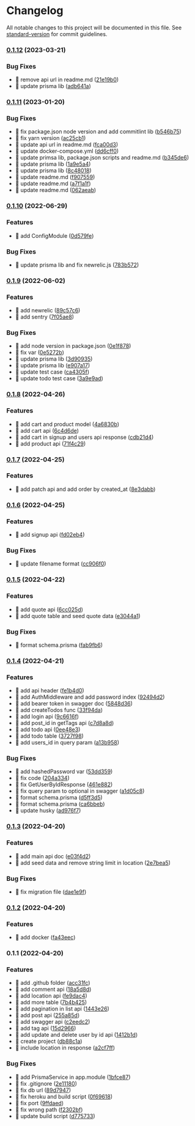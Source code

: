 # Changelog

All notable changes to this project will be documented in this file. See [standard-version](https://github.com/conventional-changelog/standard-version) for commit guidelines.

### [0.1.12](https://github.com/yeukfei02/dummy-api/compare/v0.1.11...v0.1.12) (2023-03-21)


### Bug Fixes

* 🐛 remove api url in readme.md ([21e19b0](https://github.com/yeukfei02/dummy-api/commit/21e19b069c02d5d88784870b52e1acd31cd13150))
* 🐛 update prisma lib ([adb641a](https://github.com/yeukfei02/dummy-api/commit/adb641a0d10a2cb09a227edaec34e41ba64d2c73))

### [0.1.11](https://github.com/yeukfei02/dummy-api/compare/v0.1.10...v0.1.11) (2023-01-20)


### Bug Fixes

* 🐛 fix package.json node version and add commitlint lib ([b546b75](https://github.com/yeukfei02/dummy-api/commit/b546b757928da02388ce909d4082b627f9912901))
* 🐛 fix yarn version ([ac25cb1](https://github.com/yeukfei02/dummy-api/commit/ac25cb114203c67e7408bf2b230d54fedf56e18e))
* 🐛 update api url in readme.md ([fca00d3](https://github.com/yeukfei02/dummy-api/commit/fca00d3ca169a25c9a3210b6751219550ebbd0c9))
* 🐛 update docker-compose.yml ([dd6cff0](https://github.com/yeukfei02/dummy-api/commit/dd6cff0e71417b323c5b57cb3fc415c17425de59))
* 🐛 update primsa lib, package.json scripts and readme.md ([b345de6](https://github.com/yeukfei02/dummy-api/commit/b345de6ed0ddd355018ceeb247db81887cfac40c))
* 🐛 update prisma lib ([1a9e5a4](https://github.com/yeukfei02/dummy-api/commit/1a9e5a4fbd2873c56198326a340629dd3f769b3f))
* 🐛 update prisma lib ([8c48018](https://github.com/yeukfei02/dummy-api/commit/8c4801872593b5d9347629b7328ec5192b2482f2))
* 🐛 update readme.md ([f907559](https://github.com/yeukfei02/dummy-api/commit/f9075590dbf46990732571ae623e4d69f5e0bd69))
* 🐛 update readme.md ([a7f1a1f](https://github.com/yeukfei02/dummy-api/commit/a7f1a1f77f7cd5c9f3acdfa619438b8a18871301))
* 🐛 update readme.md ([062aeab](https://github.com/yeukfei02/dummy-api/commit/062aeab23f0a1c74983198c3c57b4677b9efa336))

### [0.1.10](https://github.com/yeukfei02/dummy-api/compare/v0.1.9...v0.1.10) (2022-06-29)


### Features

* 🎸 add ConfigModule ([0d579fe](https://github.com/yeukfei02/dummy-api/commit/0d579fe0da4b271871bf09043e83a0e200c1392f))


### Bug Fixes

* 🐛 update prisma lib and fix newrelic.js ([783b572](https://github.com/yeukfei02/dummy-api/commit/783b572a2f0d3323fbf5bb39d482098cbe80cb8d))

### [0.1.9](https://github.com/yeukfei02/dummy-api/compare/v0.1.8...v0.1.9) (2022-06-02)


### Features

* 🎸 add newrelic ([89c57c6](https://github.com/yeukfei02/dummy-api/commit/89c57c69bc2b2fff27192b547b9125e6d798b31f))
* 🎸 add sentry ([7f05ae8](https://github.com/yeukfei02/dummy-api/commit/7f05ae8559f576e0118e68d45d9fb07405811997))


### Bug Fixes

* 🐛 add node version in package.json ([0e1f878](https://github.com/yeukfei02/dummy-api/commit/0e1f8780ab691468a693bc4625154e5236680531))
* 🐛 fix var ([0e5272b](https://github.com/yeukfei02/dummy-api/commit/0e5272b4f66fe0424493a43fe5db8530f78f9aaa))
* 🐛 update prisma lib ([3d90935](https://github.com/yeukfei02/dummy-api/commit/3d90935452af678d173af082bed66a6f1a684225))
* 🐛 update prisma lib ([e907a17](https://github.com/yeukfei02/dummy-api/commit/e907a176becb65fd360864f2e0ad0788737db5fd))
* 🐛 update test case ([ca4305f](https://github.com/yeukfei02/dummy-api/commit/ca4305ff45ffb37b79b55ea27f352e907ee617c9))
* 🐛 update todo test case ([3a9e9ad](https://github.com/yeukfei02/dummy-api/commit/3a9e9add3b4d1aac312b3fdd4e539e7567ea307f))

### [0.1.8](https://github.com/yeukfei02/dummy-api/compare/v0.1.7...v0.1.8) (2022-04-26)


### Features

* 🎸 add cart and product model ([4a6830b](https://github.com/yeukfei02/dummy-api/commit/4a6830be9a418e38bfbdfe6c4d9a49d5feb13a96))
* 🎸 add cart api ([6c4d6de](https://github.com/yeukfei02/dummy-api/commit/6c4d6dec8fe943ce3d5f4db0b7d449f2e14091d0))
* 🎸 add cart in signup and users api response ([cdb21d4](https://github.com/yeukfei02/dummy-api/commit/cdb21d4d532ca74991fc2f39ea52d89b51500848))
* 🎸 add product api ([71f4c29](https://github.com/yeukfei02/dummy-api/commit/71f4c297b2c5db00315e5317c9343c9039f94a69))

### [0.1.7](https://github.com/yeukfei02/dummy-api/compare/v0.1.6...v0.1.7) (2022-04-25)


### Features

* 🎸 add patch api and add order by created_at ([8e3dabb](https://github.com/yeukfei02/dummy-api/commit/8e3dabb4981f0a7da6dfa7ccf95677c1996d5dd1))

### [0.1.6](https://github.com/yeukfei02/dummy-api/compare/v0.1.5...v0.1.6) (2022-04-25)


### Features

* 🎸 add signup api ([fd02eb4](https://github.com/yeukfei02/dummy-api/commit/fd02eb49191ab2ebb4caf7af65d9814e8f9f4e1d))


### Bug Fixes

* 🐛 update filename format ([cc906f0](https://github.com/yeukfei02/dummy-api/commit/cc906f0262c0de5ad35d5190d0652dbfab17e8f9))

### [0.1.5](https://github.com/yeukfei02/dummy-api/compare/v0.1.4...v0.1.5) (2022-04-22)


### Features

* 🎸 add quote api ([6cc025d](https://github.com/yeukfei02/dummy-api/commit/6cc025db0eed135e4b57b3b9c283e07edbe9a23b))
* 🎸 add quote table and seed quote data ([e3044a1](https://github.com/yeukfei02/dummy-api/commit/e3044a1ad94f63700ef415629095c06bd2a4539a))


### Bug Fixes

* 🐛 format schema.prisma ([fab9fb6](https://github.com/yeukfei02/dummy-api/commit/fab9fb6dff68b45d8047c3532dacc5aa11a52576))

### [0.1.4](https://github.com/yeukfei02/dummy-api/compare/v0.1.3...v0.1.4) (2022-04-21)


### Features

* 🎸 add api header ([fe1b4d0](https://github.com/yeukfei02/dummy-api/commit/fe1b4d0c7d7dc7d26e9f1bb75231d53d13c05410))
* 🎸 add AuthMiddleware and add password index ([92494d2](https://github.com/yeukfei02/dummy-api/commit/92494d2f176aa1c85d4c915f6825c218933349a5))
* 🎸 add bearer token in swagger doc ([5848d36](https://github.com/yeukfei02/dummy-api/commit/5848d36899146a31b69e9dff796cfa2ffb14d8de))
* 🎸 add createTodos func ([33f94da](https://github.com/yeukfei02/dummy-api/commit/33f94da07102798c2c40190dffc99f9788068680))
* 🎸 add login api ([9c6616f](https://github.com/yeukfei02/dummy-api/commit/9c6616fa28053fd5db71db70dc28f44bbee66183))
* 🎸 add post_id in getTags api ([c7d8a8d](https://github.com/yeukfei02/dummy-api/commit/c7d8a8d87b380a9678edec63169f7910782e8a78))
* 🎸 add todo api ([0ee48e3](https://github.com/yeukfei02/dummy-api/commit/0ee48e3da7935f620ec2cdda832c888ec51483c4))
* 🎸 add todo table ([3727f98](https://github.com/yeukfei02/dummy-api/commit/3727f985b469e07c6ef24a8414182b046514175d))
* 🎸 add users_id in query param ([a13b958](https://github.com/yeukfei02/dummy-api/commit/a13b9588cb6292f4c161ac08f52be38a073652e6))


### Bug Fixes

* 🐛 add hashedPassword var ([53dd359](https://github.com/yeukfei02/dummy-api/commit/53dd359f1b267cbb52d30c12c682066b1d3ae979))
* 🐛 fix code ([204a334](https://github.com/yeukfei02/dummy-api/commit/204a334746b5aa2f19a71fb55af33a1e42c0c9a7))
* 🐛 fix GetUserByIdResponse ([461e882](https://github.com/yeukfei02/dummy-api/commit/461e8821a1f6ea4861a69a258dd2d84539122ed1))
* 🐛 fix query param to optional in swagger ([a1d05c8](https://github.com/yeukfei02/dummy-api/commit/a1d05c81ad69ec6ef3ebaf3197f4e5788ca634eb))
* 🐛 format schema.prisma ([d5ff3d5](https://github.com/yeukfei02/dummy-api/commit/d5ff3d570f6c995de0c2530869e8763b1554b8d4))
* 🐛 format schema.prisma ([ca6bbeb](https://github.com/yeukfei02/dummy-api/commit/ca6bbebf732a1312cdedbbe13da76c938e14610b))
* 🐛 update husky ([ad976f7](https://github.com/yeukfei02/dummy-api/commit/ad976f71646d012611fe0f07187eeae8d1bbc615))

### [0.1.3](https://github.com/yeukfei02/dummy-api/compare/v0.1.2...v0.1.3) (2022-04-20)


### Features

* 🎸 add main api doc ([e03f4d2](https://github.com/yeukfei02/dummy-api/commit/e03f4d210d54d22c6b7bb3c7ca5c93b28e6f14c2))
* 🎸 add seed data and remove string limit in location ([2e7bea5](https://github.com/yeukfei02/dummy-api/commit/2e7bea54e86bd7285d2f26e53de816d3312a8731))


### Bug Fixes

* 🐛 fix migration file ([dae1e9f](https://github.com/yeukfei02/dummy-api/commit/dae1e9f37c61a3127cc2190c6a14e8c09c39af18))

### [0.1.2](https://github.com/yeukfei02/dummy-api/compare/v0.1.1...v0.1.2) (2022-04-20)


### Features

* 🎸 add docker ([fa43eec](https://github.com/yeukfei02/dummy-api/commit/fa43eec719e10880a0a77f88ead0c7634fde70d5))

### 0.1.1 (2022-04-20)


### Features

* 🎸 add .github folder ([acc31fc](https://github.com/yeukfei02/dummy-api/commit/acc31fca4037846ae3f132bc85358d9304ffbefd))
* 🎸 add comment api ([18a5d8d](https://github.com/yeukfei02/dummy-api/commit/18a5d8dfe0bd3e0d75cd3dbd28a75b5cabee7078))
* 🎸 add location api ([fe9dac4](https://github.com/yeukfei02/dummy-api/commit/fe9dac438e5f68c0f4df06f2ddbced9833866eaf))
* 🎸 add more table ([7b4b425](https://github.com/yeukfei02/dummy-api/commit/7b4b425edaa1fb9e68009dc91feda4186c8e6c9e))
* 🎸 add pagination in list api ([1443e26](https://github.com/yeukfei02/dummy-api/commit/1443e266f31722298dc2c4184a2eb7b651c9c8cf))
* 🎸 add post api ([255a85d](https://github.com/yeukfei02/dummy-api/commit/255a85dc6e59ced06f591680cccb3b611677a23a))
* 🎸 add swagger api ([c2eedc2](https://github.com/yeukfei02/dummy-api/commit/c2eedc2d8fd87f53ea499c4543b858f54ff1ec6c))
* 🎸 add tag api ([15d2966](https://github.com/yeukfei02/dummy-api/commit/15d2966f96acbcc232e5e775705865fc82c02cc0))
* 🎸 add update and delete user by id api ([1412b1d](https://github.com/yeukfei02/dummy-api/commit/1412b1decf47976027a7922cc7bbdd44e60fafd0))
* 🎸 create project ([db88c1a](https://github.com/yeukfei02/dummy-api/commit/db88c1af239b1db46e7c7ee141d454957efb7baf))
* 🎸 include location in response ([a2cf7ff](https://github.com/yeukfei02/dummy-api/commit/a2cf7ff977aa82afa4e20723757c884451ef2bd5))


### Bug Fixes

* 🐛 add PrismaService in app.module ([1bfce87](https://github.com/yeukfei02/dummy-api/commit/1bfce87a3283b839f06812728b6c222e2e1fb3dc))
* 🐛 fix .gitignore ([2e11180](https://github.com/yeukfei02/dummy-api/commit/2e11180cfb06dabca1eedec76da586c0be47367c))
* 🐛 fix db url ([89d7947](https://github.com/yeukfei02/dummy-api/commit/89d7947c774e7ad5d3818aabb28cb37853b7aab9))
* 🐛 fix heroku and build script ([0f69618](https://github.com/yeukfei02/dummy-api/commit/0f696183609cb99ddcad2cb98b907913d036e62a))
* 🐛 fix port ([9ffdaed](https://github.com/yeukfei02/dummy-api/commit/9ffdaede67b209950ee84b48299ff33ab96af2f6))
* 🐛 fix wrong path ([f2302bf](https://github.com/yeukfei02/dummy-api/commit/f2302bf2739a198219f7a16749b7055bacb0f858))
* 🐛 update build script ([d775733](https://github.com/yeukfei02/dummy-api/commit/d7757332acc2c25e3f8254ccaa894840f1dafe40))
